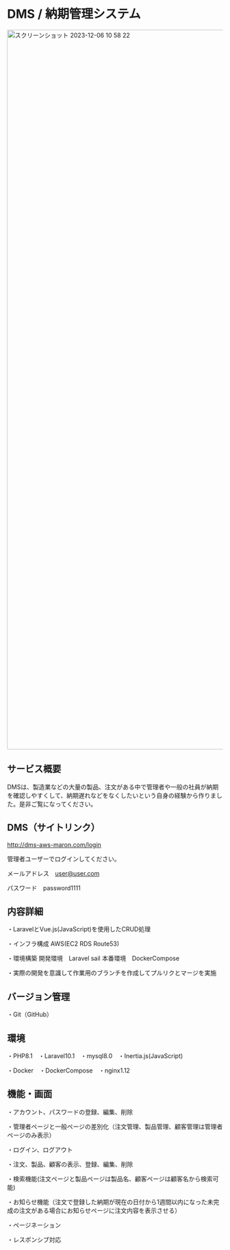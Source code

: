 # DMS / 納期管理システム

<img width="1680" alt="スクリーンショット 2023-12-06 10 58 22" src="https://github.com/Y-A0403/Portfolio/assets/138664273/0fdc58b9-ce46-46a1-9a7b-7dd5335fec30">

## サービス概要
DMSは、製造業などの大量の製品、注文がある中で管理者や一般の社員が納期を確認しやすくして、納期遅れなどをなくしたいという自身の経験から作りました。是非ご覧になってください。

## DMS（サイトリンク）
http://dms-aws-maron.com/login

管理者ユーザーでログインしてください。

メールアドレス　user@user.com

パスワード　password1111

## 内容詳細

・LaravelとVue.js(JavaScript)を使用したCRUD処理

・インフラ構成
    AWS(EC2 RDS Route53)
    
・環境構築
    開発環境　Laravel sail
    本番環境　DockerCompose

・実際の開発を意識して作業用のブランチを作成してプルリクとマージを実施

## バージョン管理

・Git（GitHub）

## 環境

・PHP8.1　・Laravel10.1　・mysql8.0　・Inertia.js(JavaScript)

・Docker　・DockerCompose　・nginx1.12

## 機能・画面

・アカウント、パスワードの登録、編集、削除

・管理者ページと一般ページの差別化（注文管理、製品管理、顧客管理は管理者ページのみ表示）

・ログイン、ログアウト

・注文、製品、顧客の表示、登録、編集、削除

・検索機能(注文ページと製品ページは製品名、顧客ページは顧客名から検索可能)

・お知らせ機能（注文で登録した納期が現在の日付から1週間以内になった未完成の注文がある場合にお知らせページに注文内容を表示させる）

・ページネーション

・レスポンシブ対応

